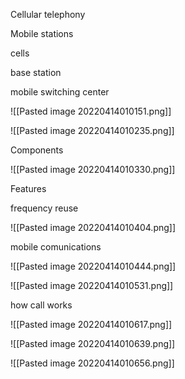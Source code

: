 
Cellular telephony

Mobile stations

cells

base station

mobile switching center

![[Pasted image 20220414010151.png]]

![[Pasted image 20220414010235.png]]

Components

![[Pasted image 20220414010330.png]]

Features

frequency reuse

![[Pasted image 20220414010404.png]]

mobile comunications

![[Pasted image 20220414010444.png]]

![[Pasted image 20220414010531.png]]

how call works

![[Pasted image 20220414010617.png]]

![[Pasted image 20220414010639.png]]

![[Pasted image 20220414010656.png]]
